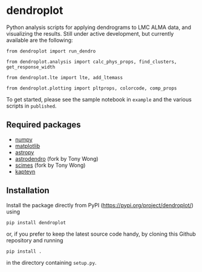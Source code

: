 # dendroplot
Python analysis scripts for applying dendrograms to LMC ALMA data, and visualizing the results.  Still under active development, but currently available are the following:

`from dendroplot import run_dendro`

`from dendroplot.analysis import calc_phys_props, find_clusters, get_response_width`

`from dendroplot.lte import lte, add_ltemass`

`from dendroplot.plotting import pltprops, colorcode, comp_props`

To get started, please see the sample notebook in `example` and the various scripts in `published`.

## Required packages

- [numpy](https://numpy.org)
- [matplotlib](https://matplotlib.org)
- [astropy](https://astropy.org)
- [astrodendro](https://github.com/tonywong94/astrodendro) (fork by Tony Wong)
- [scimes](https://github.com/tonywong94/SCIMES) (fork by Tony Wong)
- [kapteyn](https://www.astro.rug.nl/software/kapteyn/)

## Installation

Install the package directly from PyPI (https://pypi.org/project/dendroplot/) using

    pip install dendroplot

or, if you prefer to keep the latest source code handy, by cloning this Github repository and running

    pip install .

in the directory containing `setup.py`.